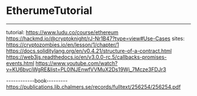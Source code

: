 # EtherumeTutorial

---------------
tutorial:
https://www.ludu.co/course/ethereum
https://hackmd.io/@cryptoknight/rJ-Nr1B47?type=view#Use-Cases
sites:
https://cryptozombies.io/en/lesson/1/chapter/1
https://docs.soliditylang.org/en/v0.4.21/structure-of-a-contract.html
https://web3js.readthedocs.io/en/v3.0.0-rc.5/callbacks-promises-events.html
https://www.youtube.com/watch?v=KU6bvciWgRE&list=PL0lNJEnwfVVMuX2Ds19Wj_7Mcze3FDJr3

------------book---------
https://publications.lib.chalmers.se/records/fulltext/256254/256254.pdf
